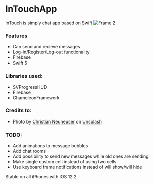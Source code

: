 # InTouchApp
InTouch is simply chat app based on Swift
![Frame 2](https://user-images.githubusercontent.com/44097057/57965792-62e50980-7951-11e9-949b-5e22befedb61.png)

### Features
- Can send and recieve messages
- Log-in/Register/Log-out functionality
- Firebase
- Swift 5

### Libraries used:
- SVProgressHUD
- Firebase
- ChameleonFramework

### Credits to:
- Photo by [Christian Neuheuser](https://unsplash.com/photos/G0WT6KLWTwY?utm_source=unsplash&utm_medium=referral&utm_content=creditCopyText) on [Unsplash](https://unsplash.com/t/nature?utm_source=unsplash&utm_medium=referral&utm_content=creditCopyText)

### TODO:

- Add animations to message bubbles
- Add chat rooms
- Add possibility to send new messages while old ones are sending
- Make single custom cell instead of using two cells
- Use keyboard frame notifications instead of will show/will hide


Stable on all iPhones with iOS 12.2
